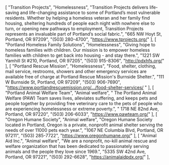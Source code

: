 [ "Transition Projects", "Homelessness", "Transition Projects delivers life-saving and life-changing assistance to some of Portland’s most vulnerable residents. Whether by helping a homeless veteran and her family find housing, sheltering hundreds of people each night with nowhere else to turn, or opening new pathways to employment, Transition Projects represents an invaluable part of Portland’s social fabric.", "665 NW Hoyt St, Portland, OR 97209", "(503) 280-4700", "https://www.tprojects.org/" ],
[ "Portland Homeless Family Solutions", "Homelessness", "Giving hope to homeless families with children. Our mission is to empower homeless families with children to get back into housing - and stay there.", "1221 SW Yamhill St #210, Portland, OR 97205", "(503) 915-8306", "http://pdxhfs.org/" ],
[ "Portland Rescue Mission", "Homelessness", "Food, shelter, clothing, mail service, restrooms, showers and other emergency
services are available free of charge at Portland Rescue Mission's Burnside
Shelter.", "111 W Burnside St, Portland, OR 97209", "(503) 906-7690", "https://www.portlandrescuemission.org/.../food-shelter-services/
" ],
[ "Portland Animal Welfare Team", "Animal welfare", "
The Portland Animal Welfare (PAW) Team saves lives, alleviates suffering, and keeps pets and people together by providing free veterinary care to the pets of people who are experiencing homelessness or extreme poverty.", " 1718 NE 82nd Ave, Portland, OR 97220", "(503) 206-6033", "https://www.pawteam.org/" ],
[ "Oregon Humane Society", "Animal welfare", "Oregon Humane Society located in Portland, Oregon is a private, nonprofit
animal shelter serving the needs of over 11000 pets each year.", "1067 NE Columbia Blvd, Portland, OR 97211", "(503) 285-7722", "https://www.oregonhumane.org/" ],
[ "Animal Aid Inc.", "Animal welfare", "We are a nonprofit, no-kill animal rescue and welfare organization that has been dedicated to passionately serving animals and the people they love since 1969.", "5335 SW 42nd Ave, Portland, OR 97221", "(503) 292-6628", "https://animalaidpdx.org/" ],
